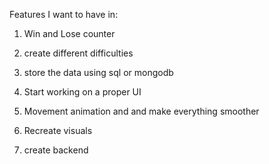 Features I want to have in:
1. Win and Lose counter 
2. create different difficulties 
2. store the data using sql or mongodb 
4. Start working on a proper UI

2. Movement animation and and make everything smoother 
3. Recreate visuals 
5. create backend 
